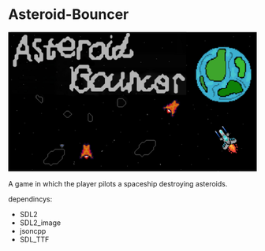 # Asteroid-Bouncer
![Asteroid bouncer](misc/title_pagev2.png)


A game in which the player pilots a spaceship destroying asteroids.

dependincys:
 - SDL2
 - SDL2_image
 - jsoncpp
 - SDL_TTF